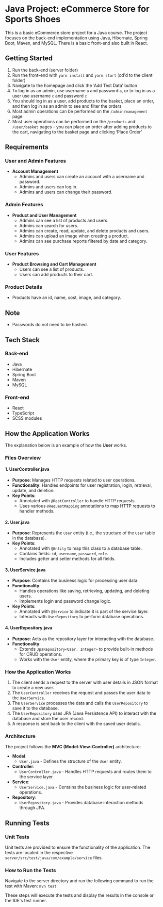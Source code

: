 # Java Project: eCommerce Store for Sports Shoes

This is a basic eCommerce store project for a Java course. The project focuses on the back-end implementation using Java, Hibernate, Spring Boot, Maven, and MySQL. There is a basic front-end also built in React.

## Getting Started

1. Run the back-end (server folder)
2. Run the front-end with `yarn install` and `yarn start` (cd'd to the client folder)
3. Navigate to the homepage and click the ‘Add Test Data’ button
4. To log in as an admin, use username `a` and password `a`, or to log in as a user use username `c` and password `c`
5. You should log in as a user, add products to the basket, place an order, and then log in as an admin to see and filter the orders
6. Most admin operations can be performed on the `/admin/management` page
7. Most user operations can be performed on the `/products` and `/user/basket` pages - you can place an order after adding products to the cart, navigating to the basket page and clicking ‘Place Order’

## Requirements

### User and Admin Features
- **Account Management**
  - Admins and users can create an account with a username and password.
  - Admins and users can log in.
  - Admins and users can change their password.

### Admin Features
- **Product and User Management**
  - Admins can see a list of products and users.
  - Admins can search for users.
  - Admins can create, read, update, and delete products and users.
  - Admins can upload an image when creating a product.
  - Admins can see purchase reports filtered by date and category.

### User Features
- **Product Browsing and Cart Management**
  - Users can see a list of products.
  - Users can add products to their cart.

### Product Details
- Products have an id, name, cost, image, and category.

## Note
- Passwords do not need to be hashed.

## Tech Stack
### Back-end
- Java
- Hibernate
- Spring Boot
- Maven
- MySQL
### Front-end
- React
- TypeScript
- SCSS modules

## How the Application Works
The explanation below is an example of how the **User** works.

### Files Overview

#### 1. **UserController.java**
- **Purpose**: Manages HTTP requests related to user operations.
- **Functionality**: Handles endpoints for user registration, login, retrieval, update, and deletion.
- **Key Points**:
    - Annotated with `@RestController` to handle HTTP requests.
    - Uses various `@RequestMapping` annotations to map HTTP requests to handler methods.

#### 2. **User.java**
- **Purpose**: Represents the `User` entity (i.e., the structure of the `User` table in the database).
- **Key Points**:
    - Annotated with `@Entity` to map this class to a database table.
    - Contains fields: `id`, `username`, `password`, `role`.
    - Includes getter and setter methods for all fields.

#### 3. **UserService.java**
- **Purpose**: Contains the business logic for processing user data.
- **Functionality**:
    - Handles operations like saving, retrieving, updating, and deleting users.
    - Implements login and password change logic.
- **Key Points**:
    - Annotated with `@Service` to indicate it is part of the service layer.
    - Interacts with `UserRepository` to perform database operations.

#### 4. **UserRepository.java**
- **Purpose**: Acts as the repository layer for interacting with the database.
- **Functionality**:
    - Extends `JpaRepository<User, Integer>` to provide built-in methods for CRUD operations.
    - Works with the `User` entity, where the primary key is of type `Integer`.

### How the Application Works
1. The client sends a request to the server with user details in JSON format to create a new user.
2. The `UserController` receives the request and passes the user data to the `UserService`.
3. The `UserService` processes the data and calls the `UserRepository` to save it to the database.
4. The `UserRepository` uses JPA (Java Persistence API) to interact with the database and store the user record.
5. A response is sent back to the client with the saved user details.

### Architecture
The project follows the **MVC (Model-View-Controller)** architecture:
- **Model**:
    - `User.java` - Defines the structure of the `User` entity.
- **Controller**:
    - `UserController.java` - Handles HTTP requests and routes them to the service layer.
- **Service**:
    - `UserService.java` - Contains the business logic for user-related operations.
- **Repository**:
    - `UserRepository.java` - Provides database interaction methods through JPA.

## Running Tests

### Unit Tests
Unit tests are provided to ensure the functionality of the application. The tests are located in the respective `server/src/test/java/com/example/service` files.

### How to Run the Tests

Navigate to the server directory and run the following command to run the test with Maven:
    ```
    mvn test
    ```

These steps will execute the tests and display the results in the console or the IDE's test runner.
